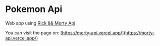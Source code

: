 
# Pokemon Api

Web app using [Rick && Morty Api](https://rickandmortyapi.com/)

You can visit the page on: [https://morty-api.vercel.app/](https://morty-api.vercel.app/)


